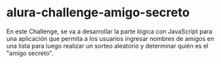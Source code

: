 # alura-challenge-amigo-secreto
En este Challenge, se va a desarrollar la parte lógica con JavaScript para una aplicación que permita a los usuarios ingresar nombres de amigos en una lista para luego realizar un sorteo aleatorio y determinar quién es el "amigo secreto". 
